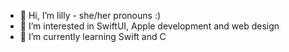 - 👋 Hi, I’m lilly - she/her pronouns :)
- 👀 I’m interested in SwiftUI, Apple development and web design
- 🌱 I’m currently learning Swift and C

<!---
lillycat332/lillycat332 is a ✨ special ✨ repository because its `README.md` (this file) appears on your GitHub profile.
You can click the Preview link to take a look at your changes.
--->

